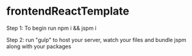 # frontendReactTemplate

Step 1: To begin run npm i && jspm i 

Step 2: run "gulp" to host your server, watch your files and bundle jspm along with your 
packages
